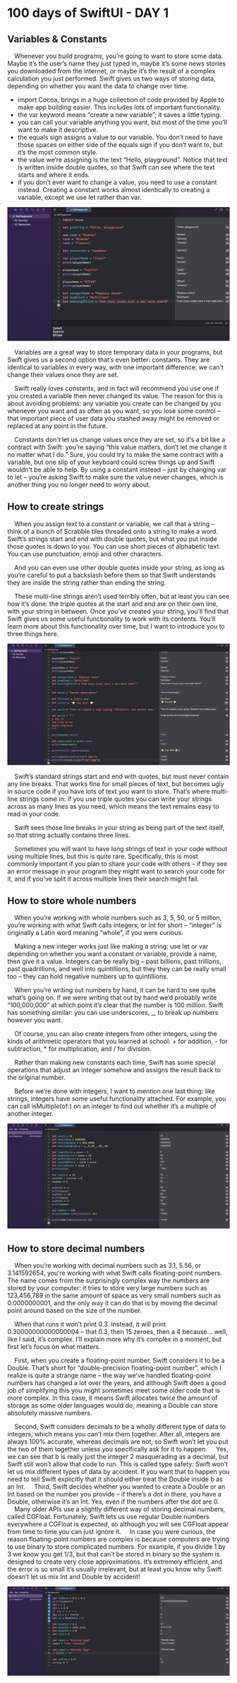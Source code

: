 # 100 days of SwiftUI - DAY 1

## Variables & Constants

&nbsp;&nbsp;&nbsp;&nbsp;Whenever you build programs, you’re going to want to store some data. Maybe it’s the user’s name they just typed in, maybe it’s some news stories you downloaded from the internet, or maybe it’s the result of a complex calculation you just performed. Swift gives us two ways of storing data, depending on whether you want the data to change over time.

* import Cocoa, brings in a huge collection of code provided by Apple to make app building easier. This includes lots of important functionality.
* the var keyword means “create a new variable”; it saves a little typing.
* you can call your variable anything you want, but most of the time you’ll want to make it descriptive.
* the equals sign assigns a value to our variable. You don’t need to have those spaces on either side of the equals sign if you don’t want to, but it’s the most common style.
* the value we’re assigning is the text “Hello, playground”. Notice that text is written inside double quotes, so that Swift can see where the text starts and where it ends.
* if you don’t ever want to change a value, you need to use a constant instead. Creating a constant works almost identically to creating a variable, except we use let rather than var.

![Alt text](https://github.com/andreynho2006/swiftUI-100-days/blob/main/day1/img/img1.png)

&nbsp;&nbsp;&nbsp;&nbsp;Variables are a great way to store temporary data in your programs, but Swift gives us a second option that’s even better: constants. They are identical to variables in every way, with one important difference: we can’t change their values once they are set.

&nbsp;&nbsp;&nbsp;&nbsp;Swift really loves constants, and in fact will recommend you use one if you created a variable then never changed its value. The reason for this is about avoiding problems: any variable you create can be changed by you whenever you want and as often as you want, so you lose some control – that important piece of user data you stashed away might be removed or replaced at any point in the future.

&nbsp;&nbsp;&nbsp;&nbsp;Constants don’t let us change values once they are set, so it’s a bit like a contract with Swift: you’re saying “this value matters, don’t let me change it no matter what I do.” Sure, you could try to make the same contract with a variable, but one slip of your keyboard could screw things up and Swift wouldn’t be able to help. By using a constant instead – just by changing var to let – you’re asking Swift to make sure the value never changes, which is another thing you no longer need to worry about.

## How to create strings

&nbsp;&nbsp;&nbsp;&nbsp;When you assign text to a constant or variable, we call that a string – think of a bunch of Scrabble tiles threaded onto a string to make a word.
Swift’s strings start and end with double quotes, but what you put inside those quotes is down to you. You can use short pieces of alphabetic text. You can use punctuation, emoji and other characters.

&nbsp;&nbsp;&nbsp;&nbsp;And you can even use other double quotes inside your string, as long as you’re careful to put a backslash before them so that Swift understands they are inside the string rather than ending the string.

&nbsp;&nbsp;&nbsp;&nbsp;These multi-line strings aren’t used terribly often, but at least you can see how it’s done: the triple quotes at the start and end are on their own line, with your string in between.
Once you’ve created your string, you’ll find that Swift gives us some useful functionality to work with its contents. You’ll learn more about this functionality over time, but I want to introduce you to three things here.

![Alt text](https://github.com/andreynho2006/swiftUI-100-days/blob/main/day1/img/img2.png)

&nbsp;&nbsp;&nbsp;&nbsp;Swift’s standard strings start and end with quotes, but must never contain any line breaks.  That works fine for small pieces of text, but becomes ugly in source code if you have lots of text you want to store. That’s where multi-line strings come in: if you use triple quotes you can write your strings across as many lines as you need, which means the text remains easy to read in your code.

&nbsp;&nbsp;&nbsp;&nbsp;Swift sees those line breaks in your string as being part of the text itself, so that string actually contains three lines.

&nbsp;&nbsp;&nbsp;&nbsp;Sometimes you will want to have long strings of text in your code without using multiple lines, but this is quite rare. Specifically, this is most commonly important if you plan to share your code with others – if they see an error message in your program they might want to search your code for it, and if you’ve split it across multiple lines their search might fail.

## How to store whole numbers

&nbsp;&nbsp;&nbsp;&nbsp;When you’re working with whole numbers such as 3, 5, 50, or 5 million, you’re working with what Swift calls integers, or Int for short – “integer” is originally a Latin word meaning “whole”, if you were curious.

&nbsp;&nbsp;&nbsp;&nbsp;Making a new integer works just like making a string: use let or var depending on whether you want a constant or variable, provide a name, then give it a value.
Integers can be really big – past billions, past trillions, past quadrillions, and well into quintillions, but they they can be really small too – they can hold negative numbers up to quintillions.

&nbsp;&nbsp;&nbsp;&nbsp;When you’re writing out numbers by hand, it can be hard to see quite what’s going on.
If we were writing that out by hand we’d probably write “100,000,000” at which point it’s clear that the number is 100 million. Swift has something similar: you can use underscores, _, to break up numbers however you want.

&nbsp;&nbsp;&nbsp;&nbsp;Of course, you can also create integers from other integers, using the kinds of arithmetic operators that you learned at school: + for addition, - for subtraction, * for multiplication, and / for division.

&nbsp;&nbsp;&nbsp;&nbsp;Rather than making new constants each time, Swift has some special operations that adjust an integer somehow and assigns the result back to the original number.

&nbsp;&nbsp;&nbsp;&nbsp;Before we’re done with integers, I want to mention one last thing: like strings, integers have some useful functionality attached. For example, you can call isMultiple(of:) on an integer to find out whether it’s a multiple of another integer.

![Alt text](https://github.com/andreynho2006/swiftUI-100-days/blob/main/day1/img/img3.png)

## How to store decimal numbers

&nbsp;&nbsp;&nbsp;&nbsp;When you’re working with decimal numbers such as 3.1, 5.56, or 3.141592654, you’re working with what Swift calls floating-point numbers. The name comes from the surprisingly complex way the numbers are stored by your computer: it tries to store very large numbers such as 123,456,789 in the same amount of space as very small numbers such as 0.0000000001, and the only way it can do that is by moving the decimal point around based on the size of the number.

&nbsp;&nbsp;&nbsp;&nbsp;When that runs it won’t print 0.3. Instead, it will print 0.30000000000000004 – that 0.3, then 15 zeroes, then a 4 because… well, like I said, it’s complex.
I’ll explain more why it’s complex in a moment, but first let’s focus on what matters.


&nbsp;&nbsp;&nbsp;&nbsp;First, when you create a floating-point number, Swift considers it to be a Double. That’s short for “double-precision floating-point number”, which I realize is quite a strange name – the way we’ve handled floating-point numbers has changed a lot over the years, and although Swift does a good job of simplifying this you might sometimes meet some older code that is more complex. In this case, it means Swift allocates twice the amount of storage as some older languages would do, meaning a Double can store absolutely massive numbers.

&nbsp;&nbsp;&nbsp;&nbsp;Second, Swift considers decimals to be a wholly different type of data to integers, which means you can’t mix them together. After all, integers are always 100% accurate, whereas decimals are not, so Swift won’t let you put the two of them together unless you specifically ask for it to happen.
&nbsp;&nbsp;&nbsp;&nbsp;Yes, we can see that b is really just the integer 2 masquerading as a decimal, but Swift still won’t allow that code to run. This is called type safety: Swift won’t let us mix different types of data by accident.
If you want that to happen you need to tell Swift explicitly that it should either treat the Double inside b as an Int.
&nbsp;&nbsp;&nbsp;&nbsp;Third, Swift decides whether you wanted to create a Double or an Int based on the number you provide – if there’s a dot in there, you have a Double, otherwise it’s an Int. Yes, even if the numbers after the dot are 0.
&nbsp;&nbsp;&nbsp;&nbsp;Many older APIs use a slightly different way of storing decimal numbers, called CGFloat. Fortunately, Swift lets us use regular Double numbers everywhere a CGFloat is expected, so although you will see CGFloat appear from time to time you can just ignore it.
&nbsp;&nbsp;&nbsp;&nbsp;In case you were curious, the reason floating-point numbers are complex is because computers are trying to use binary to store complicated numbers. For example, if you divide 1 by 3 we know you get 1/3, but that can’t be stored in binary so the system is designed to create very close approximations. It’s extremely efficient, and the error is so small it’s usually irrelevant, but at least you know why Swift doesn’t let us mix Int and Double by accident!

![Alt text](https://github.com/andreynho2006/swiftUI-100-days/blob/main/day1/img/img4.png)